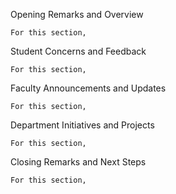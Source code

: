 Opening Remarks and Overview 

    For this section, 

Student Concerns and Feedback

    For this section,

Faculty Announcements and Updates
    
    For this section,

Department Initiatives and Projects

    For this section,

Closing Remarks and Next Steps

    For this section,